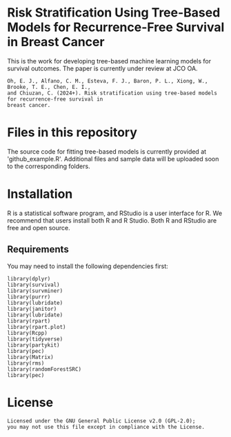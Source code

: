 # Risk Stratification Using Tree-Based Models for Recurrence-Free Survival in Breast Cancer
This is the work for developing tree-based machine learning models for survival outcomes. The paper is currently under review at JCO OA.
```{r}
Oh, E. J., Alfano, C. M., Esteva, F. J., Baron, P. L., Xiong, W., Brooke, T. E., Chen, E. I.,
and Chiuzan, C. (2024+). Risk stratification using tree-based models for recurrence-free survival in
breast cancer.
```

# Files in this repository
The source code for fitting tree-based models is currently provided at 'github_example.R'. Additional files and sample data will be uploaded soon to the corresponding folders.

# Installation
R is a statistical software program, and RStudio is a user interface for R. We recommend that users install both R and R Studio. Both R and RStudio are free and open source.

## Requirements
You may need to install the following dependencies first:
```{r}
library(dplyr)
library(survival)
library(survminer)
library(purrr)
library(lubridate)
library(janitor)
library(lubridate)
library(rpart)
library(rpart.plot)
library(Rcpp)
library(tidyverse)
library(partykit)
library(pec)
library(Matrix)
library(rms)
library(randomForestSRC)
library(pec)
```

# License
```{r}
Licensed under the GNU General Public License v2.0 (GPL-2.0);
you may not use this file except in compliance with the License.
```

